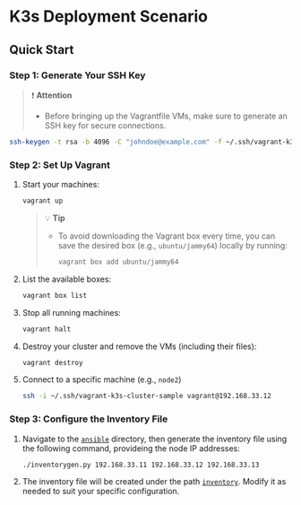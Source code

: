 # K3s Deployment Scenario

## Quick Start

### Step 1: Generate Your SSH Key

> ❗ **Attention**
>
> - Before bringing up the Vagrantfile VMs, make sure to generate an SSH key for secure connections.

```bash
ssh-keygen -t rsa -b 4096 -C "johndoe@example.com" -f ~/.ssh/vagrant-k3s-cluster-sample
```

### Step 2: Set Up Vagrant

1. Start your machines:

   ```bash
   vagrant up
   ```

   > 💡 **Tip**
   >
   > - To avoid downloading the Vagrant box every time, you can save the desired box (e.g., `ubuntu/jammy64`) locally by running:
   >
   >   ```bash
   >   vagrant box add ubuntu/jammy64
   >   ```

2. List the available boxes:

   ```bash
   vagrant box list
   ```

3. Stop all running machines:

   ```bash
   vagrant halt
   ```

4. Destroy your cluster and remove the VMs (including their files):

   ```bash
   vagrant destroy
   ```

5. Connect to a specific machine (e.g., `node2`)

   ```bash
   ssh -i ~/.ssh/vagrant-k3s-cluster-sample vagrant@192.168.33.12
   ```

### Step 3: Configure the Inventory File

1. Navigate to the [`ansible`](./ansible/) directory, then generate the inventory file using the following command, provideing the node IP addresses:

   ```bash
   ./inventorygen.py 192.168.33.11 192.168.33.12 192.168.33.13
   ```

2. The inventory file will be created under the path [`inventory`](./ansible/inventory/). Modify it as needed to suit your specific configuration.
